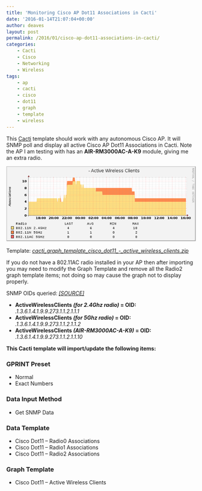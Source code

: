 ```yaml
---
title: 'Monitoring Cisco AP Dot11 Associations in Cacti'
date: '2016-01-14T21:07:04+00:00'
author: deaves
layout: post
permalink: /2016/01/cisco-ap-dot11-associations-in-cacti/
categories:
    - Cacti
    - Cisco
    - Networking
    - Wireless
tags:
    - ap
    - cacti
    - cisco
    - dot11
    - graph
    - template
    - wireless
---
```


This [Cacti](http://www.cacti.net) template should work with any autonomous Cisco AP. It will SNMP poll and display all active Cisco AP Dot11 Associations in Cacti. Note the AP I am testing with has an **AIR-RM3000AC-A-K9** module, giving me an extra radio.

![Cisco Dot11 - Active Wireless Clients](/assets/Cisco-Dot11-Active-Wireless-Clients.png)

Template: [*cacti_graph_template_cisco_dot11_-_active_wireless_clients.zip*](/assets/cacti_graph_template_cisco_dot11_-_active_wireless_clients.zip)

If you do not have a 802.11AC radio installed in your AP then after importing you may need to modify the Graph Template and remove all the Radio2 graph template items; not doing so may cause the graph not to display properly.

SNMP OIDs queried: [*\[SOURCE\]*](http://tools.cisco.com/Support/SNMP/do/BrowseOID.do?objectInput=cDot11ActiveWirelessClients&translate=Translate&submitValue=SUBMIT)

- **ActiveWirelessClients *(for 2.4Ghz radio)* = OID:** *.1.3.6.1.4.1.9.9.273.1.1.2.1.1.1*
- **ActiveWirelessClients *(for 5Ghz radio)* = OID:** *.1.3.6.1.4.1.9.9.273.1.1.2.1.1.2*
- **ActiveWirelessClients *(AIR-RM3000AC-A-K9)* = OID:** *.1.3.6.1.4.1.9.9.273.1.1.2.1.1.10*

**This Cacti template will import/update the following items:**

### GPRINT Preset

- Normal
- Exact Numbers

### Data Input Method

- Get SNMP Data

### Data Template

- Cisco Dot11 – Radio0 Associations
- Cisco Dot11 – Radio1 Associations
- Cisco Dot11 – Radio2 Associations

### Graph Template

- Cisco Dot11 – Active Wireless Clients
